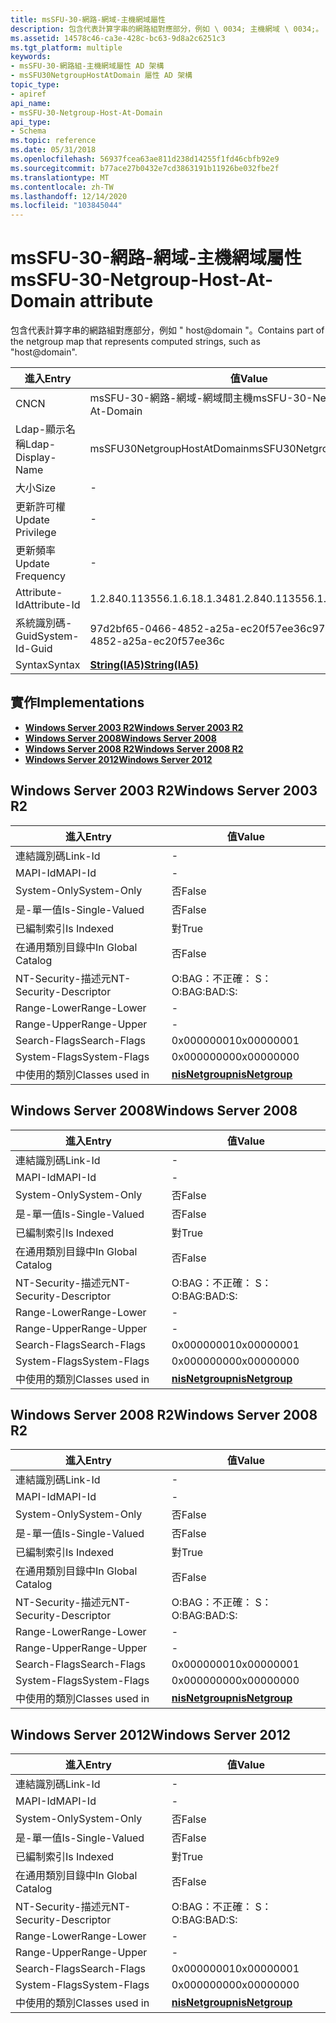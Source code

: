 ```yaml
---
title: msSFU-30-網路-網域-主機網域屬性
description: 包含代表計算字串的網路組對應部分，例如 \ 0034; 主機網域 \ 0034;。
ms.assetid: 14578c46-ca3e-428c-bc63-9d8a2c6251c3
ms.tgt_platform: multiple
keywords:
- msSFU-30-網路組-主機網域屬性 AD 架構
- msSFU30NetgroupHostAtDomain 屬性 AD 架構
topic_type:
- apiref
api_name:
- msSFU-30-Netgroup-Host-At-Domain
api_type:
- Schema
ms.topic: reference
ms.date: 05/31/2018
ms.openlocfilehash: 56937fcea63ae811d238d14255f1fd46cbfb92e9
ms.sourcegitcommit: b77ace27b0432e7cd3863191b11926be032fbe2f
ms.translationtype: MT
ms.contentlocale: zh-TW
ms.lasthandoff: 12/14/2020
ms.locfileid: "103845044"
---
```

# <a name="mssfu-30-netgroup-host-at-domain-attribute"></a><span data-ttu-id="b4009-105">msSFU-30-網路-網域-主機網域屬性</span><span class="sxs-lookup"><span data-stu-id="b4009-105">msSFU-30-Netgroup-Host-At-Domain attribute</span></span>

<span data-ttu-id="b4009-106">包含代表計算字串的網路組對應部分，例如 " host@domain "。</span><span class="sxs-lookup"><span data-stu-id="b4009-106">Contains part of the netgroup map that represents computed strings, such as "host@domain".</span></span>



| <span data-ttu-id="b4009-107">進入</span><span class="sxs-lookup"><span data-stu-id="b4009-107">Entry</span></span> | <span data-ttu-id="b4009-108">值</span><span class="sxs-lookup"><span data-stu-id="b4009-108">Value</span></span> |
|-------------------|--------------------------------------|
| <span data-ttu-id="b4009-109">CN</span><span class="sxs-lookup"><span data-stu-id="b4009-109">CN</span></span>                | <span data-ttu-id="b4009-110">msSFU-30-網路-網域-網域間主機</span><span class="sxs-lookup"><span data-stu-id="b4009-110">msSFU-30-Netgroup-Host-At-Domain</span></span>     |
| <span data-ttu-id="b4009-111">Ldap-顯示名稱</span><span class="sxs-lookup"><span data-stu-id="b4009-111">Ldap-Display-Name</span></span> | <span data-ttu-id="b4009-112">msSFU30NetgroupHostAtDomain</span><span class="sxs-lookup"><span data-stu-id="b4009-112">msSFU30NetgroupHostAtDomain</span></span>          |
| <span data-ttu-id="b4009-113">大小</span><span class="sxs-lookup"><span data-stu-id="b4009-113">Size</span></span>              | \-                                   |
| <span data-ttu-id="b4009-114">更新許可權</span><span class="sxs-lookup"><span data-stu-id="b4009-114">Update Privilege</span></span>  | \-                                   |
| <span data-ttu-id="b4009-115">更新頻率</span><span class="sxs-lookup"><span data-stu-id="b4009-115">Update Frequency</span></span>  | \-                                   |
| <span data-ttu-id="b4009-116">Attribute-Id</span><span class="sxs-lookup"><span data-stu-id="b4009-116">Attribute-Id</span></span>      | <span data-ttu-id="b4009-117">1.2.840.113556.1.6.18.1.348</span><span class="sxs-lookup"><span data-stu-id="b4009-117">1.2.840.113556.1.6.18.1.348</span></span>          |
| <span data-ttu-id="b4009-118">系統識別碼-Guid</span><span class="sxs-lookup"><span data-stu-id="b4009-118">System-Id-Guid</span></span>    | <span data-ttu-id="b4009-119">97d2bf65-0466-4852-a25a-ec20f57ee36c</span><span class="sxs-lookup"><span data-stu-id="b4009-119">97d2bf65-0466-4852-a25a-ec20f57ee36c</span></span> |
| <span data-ttu-id="b4009-120">Syntax</span><span class="sxs-lookup"><span data-stu-id="b4009-120">Syntax</span></span>            | [<span data-ttu-id="b4009-121">**String(IA5)**</span><span class="sxs-lookup"><span data-stu-id="b4009-121">**String(IA5)**</span></span>](s-string-ia5.md)  |



## <a name="implementations"></a><span data-ttu-id="b4009-122">實作</span><span class="sxs-lookup"><span data-stu-id="b4009-122">Implementations</span></span>

-   [<span data-ttu-id="b4009-123">**Windows Server 2003 R2**</span><span class="sxs-lookup"><span data-stu-id="b4009-123">**Windows Server 2003 R2**</span></span>](#windows-server-2003-r2)
-   [<span data-ttu-id="b4009-124">**Windows Server 2008**</span><span class="sxs-lookup"><span data-stu-id="b4009-124">**Windows Server 2008**</span></span>](#windows-server-2008)
-   [<span data-ttu-id="b4009-125">**Windows Server 2008 R2**</span><span class="sxs-lookup"><span data-stu-id="b4009-125">**Windows Server 2008 R2**</span></span>](#windows-server-2008-r2)
-   [<span data-ttu-id="b4009-126">**Windows Server 2012**</span><span class="sxs-lookup"><span data-stu-id="b4009-126">**Windows Server 2012**</span></span>](#windows-server-2012)

## <a name="windows-server-2003-r2"></a><span data-ttu-id="b4009-127">Windows Server 2003 R2</span><span class="sxs-lookup"><span data-stu-id="b4009-127">Windows Server 2003 R2</span></span>



| <span data-ttu-id="b4009-128">進入</span><span class="sxs-lookup"><span data-stu-id="b4009-128">Entry</span></span> | <span data-ttu-id="b4009-129">值</span><span class="sxs-lookup"><span data-stu-id="b4009-129">Value</span></span> |
|------------------------|-------------------------------------------------|
| <span data-ttu-id="b4009-130">連結識別碼</span><span class="sxs-lookup"><span data-stu-id="b4009-130">Link-Id</span></span>                | \-                                              |
| <span data-ttu-id="b4009-131">MAPI-Id</span><span class="sxs-lookup"><span data-stu-id="b4009-131">MAPI-Id</span></span>                | \-                                              |
| <span data-ttu-id="b4009-132">System-Only</span><span class="sxs-lookup"><span data-stu-id="b4009-132">System-Only</span></span>            | <span data-ttu-id="b4009-133">否</span><span class="sxs-lookup"><span data-stu-id="b4009-133">False</span></span>                                           |
| <span data-ttu-id="b4009-134">是-單一值</span><span class="sxs-lookup"><span data-stu-id="b4009-134">Is-Single-Valued</span></span>       | <span data-ttu-id="b4009-135">否</span><span class="sxs-lookup"><span data-stu-id="b4009-135">False</span></span>                                           |
| <span data-ttu-id="b4009-136">已編制索引</span><span class="sxs-lookup"><span data-stu-id="b4009-136">Is Indexed</span></span>             | <span data-ttu-id="b4009-137">對</span><span class="sxs-lookup"><span data-stu-id="b4009-137">True</span></span>                                            |
| <span data-ttu-id="b4009-138">在通用類別目錄中</span><span class="sxs-lookup"><span data-stu-id="b4009-138">In Global Catalog</span></span>      | <span data-ttu-id="b4009-139">否</span><span class="sxs-lookup"><span data-stu-id="b4009-139">False</span></span>                                           |
| <span data-ttu-id="b4009-140">NT-Security-描述元</span><span class="sxs-lookup"><span data-stu-id="b4009-140">NT-Security-Descriptor</span></span> | <span data-ttu-id="b4009-141">O:BAG：不正確： S：</span><span class="sxs-lookup"><span data-stu-id="b4009-141">O:BAG:BAD:S:</span></span>                                    |
| <span data-ttu-id="b4009-142">Range-Lower</span><span class="sxs-lookup"><span data-stu-id="b4009-142">Range-Lower</span></span>            | \-                                              |
| <span data-ttu-id="b4009-143">Range-Upper</span><span class="sxs-lookup"><span data-stu-id="b4009-143">Range-Upper</span></span>            | \-                                              |
| <span data-ttu-id="b4009-144">Search-Flags</span><span class="sxs-lookup"><span data-stu-id="b4009-144">Search-Flags</span></span>           | <span data-ttu-id="b4009-145">0x00000001</span><span class="sxs-lookup"><span data-stu-id="b4009-145">0x00000001</span></span>                                      |
| <span data-ttu-id="b4009-146">System-Flags</span><span class="sxs-lookup"><span data-stu-id="b4009-146">System-Flags</span></span>           | <span data-ttu-id="b4009-147">0x00000000</span><span class="sxs-lookup"><span data-stu-id="b4009-147">0x00000000</span></span>                                      |
| <span data-ttu-id="b4009-148">中使用的類別</span><span class="sxs-lookup"><span data-stu-id="b4009-148">Classes used in</span></span>        | [<span data-ttu-id="b4009-149">**nisNetgroup**</span><span class="sxs-lookup"><span data-stu-id="b4009-149">**nisNetgroup**</span></span>](c-nisnetgroup.md)<br/> |



## <a name="windows-server-2008"></a><span data-ttu-id="b4009-150">Windows Server 2008</span><span class="sxs-lookup"><span data-stu-id="b4009-150">Windows Server 2008</span></span>



| <span data-ttu-id="b4009-151">進入</span><span class="sxs-lookup"><span data-stu-id="b4009-151">Entry</span></span> | <span data-ttu-id="b4009-152">值</span><span class="sxs-lookup"><span data-stu-id="b4009-152">Value</span></span> |
|------------------------|-------------------------------------------------|
| <span data-ttu-id="b4009-153">連結識別碼</span><span class="sxs-lookup"><span data-stu-id="b4009-153">Link-Id</span></span>                | \-                                              |
| <span data-ttu-id="b4009-154">MAPI-Id</span><span class="sxs-lookup"><span data-stu-id="b4009-154">MAPI-Id</span></span>                | \-                                              |
| <span data-ttu-id="b4009-155">System-Only</span><span class="sxs-lookup"><span data-stu-id="b4009-155">System-Only</span></span>            | <span data-ttu-id="b4009-156">否</span><span class="sxs-lookup"><span data-stu-id="b4009-156">False</span></span>                                           |
| <span data-ttu-id="b4009-157">是-單一值</span><span class="sxs-lookup"><span data-stu-id="b4009-157">Is-Single-Valued</span></span>       | <span data-ttu-id="b4009-158">否</span><span class="sxs-lookup"><span data-stu-id="b4009-158">False</span></span>                                           |
| <span data-ttu-id="b4009-159">已編制索引</span><span class="sxs-lookup"><span data-stu-id="b4009-159">Is Indexed</span></span>             | <span data-ttu-id="b4009-160">對</span><span class="sxs-lookup"><span data-stu-id="b4009-160">True</span></span>                                            |
| <span data-ttu-id="b4009-161">在通用類別目錄中</span><span class="sxs-lookup"><span data-stu-id="b4009-161">In Global Catalog</span></span>      | <span data-ttu-id="b4009-162">否</span><span class="sxs-lookup"><span data-stu-id="b4009-162">False</span></span>                                           |
| <span data-ttu-id="b4009-163">NT-Security-描述元</span><span class="sxs-lookup"><span data-stu-id="b4009-163">NT-Security-Descriptor</span></span> | <span data-ttu-id="b4009-164">O:BAG：不正確： S：</span><span class="sxs-lookup"><span data-stu-id="b4009-164">O:BAG:BAD:S:</span></span>                                    |
| <span data-ttu-id="b4009-165">Range-Lower</span><span class="sxs-lookup"><span data-stu-id="b4009-165">Range-Lower</span></span>            | \-                                              |
| <span data-ttu-id="b4009-166">Range-Upper</span><span class="sxs-lookup"><span data-stu-id="b4009-166">Range-Upper</span></span>            | \-                                              |
| <span data-ttu-id="b4009-167">Search-Flags</span><span class="sxs-lookup"><span data-stu-id="b4009-167">Search-Flags</span></span>           | <span data-ttu-id="b4009-168">0x00000001</span><span class="sxs-lookup"><span data-stu-id="b4009-168">0x00000001</span></span>                                      |
| <span data-ttu-id="b4009-169">System-Flags</span><span class="sxs-lookup"><span data-stu-id="b4009-169">System-Flags</span></span>           | <span data-ttu-id="b4009-170">0x00000000</span><span class="sxs-lookup"><span data-stu-id="b4009-170">0x00000000</span></span>                                      |
| <span data-ttu-id="b4009-171">中使用的類別</span><span class="sxs-lookup"><span data-stu-id="b4009-171">Classes used in</span></span>        | [<span data-ttu-id="b4009-172">**nisNetgroup**</span><span class="sxs-lookup"><span data-stu-id="b4009-172">**nisNetgroup**</span></span>](c-nisnetgroup.md)<br/> |



## <a name="windows-server-2008-r2"></a><span data-ttu-id="b4009-173">Windows Server 2008 R2</span><span class="sxs-lookup"><span data-stu-id="b4009-173">Windows Server 2008 R2</span></span>



| <span data-ttu-id="b4009-174">進入</span><span class="sxs-lookup"><span data-stu-id="b4009-174">Entry</span></span> | <span data-ttu-id="b4009-175">值</span><span class="sxs-lookup"><span data-stu-id="b4009-175">Value</span></span> |
|------------------------|-------------------------------------------------|
| <span data-ttu-id="b4009-176">連結識別碼</span><span class="sxs-lookup"><span data-stu-id="b4009-176">Link-Id</span></span>                | \-                                              |
| <span data-ttu-id="b4009-177">MAPI-Id</span><span class="sxs-lookup"><span data-stu-id="b4009-177">MAPI-Id</span></span>                | \-                                              |
| <span data-ttu-id="b4009-178">System-Only</span><span class="sxs-lookup"><span data-stu-id="b4009-178">System-Only</span></span>            | <span data-ttu-id="b4009-179">否</span><span class="sxs-lookup"><span data-stu-id="b4009-179">False</span></span>                                           |
| <span data-ttu-id="b4009-180">是-單一值</span><span class="sxs-lookup"><span data-stu-id="b4009-180">Is-Single-Valued</span></span>       | <span data-ttu-id="b4009-181">否</span><span class="sxs-lookup"><span data-stu-id="b4009-181">False</span></span>                                           |
| <span data-ttu-id="b4009-182">已編制索引</span><span class="sxs-lookup"><span data-stu-id="b4009-182">Is Indexed</span></span>             | <span data-ttu-id="b4009-183">對</span><span class="sxs-lookup"><span data-stu-id="b4009-183">True</span></span>                                            |
| <span data-ttu-id="b4009-184">在通用類別目錄中</span><span class="sxs-lookup"><span data-stu-id="b4009-184">In Global Catalog</span></span>      | <span data-ttu-id="b4009-185">否</span><span class="sxs-lookup"><span data-stu-id="b4009-185">False</span></span>                                           |
| <span data-ttu-id="b4009-186">NT-Security-描述元</span><span class="sxs-lookup"><span data-stu-id="b4009-186">NT-Security-Descriptor</span></span> | <span data-ttu-id="b4009-187">O:BAG：不正確： S：</span><span class="sxs-lookup"><span data-stu-id="b4009-187">O:BAG:BAD:S:</span></span>                                    |
| <span data-ttu-id="b4009-188">Range-Lower</span><span class="sxs-lookup"><span data-stu-id="b4009-188">Range-Lower</span></span>            | \-                                              |
| <span data-ttu-id="b4009-189">Range-Upper</span><span class="sxs-lookup"><span data-stu-id="b4009-189">Range-Upper</span></span>            | \-                                              |
| <span data-ttu-id="b4009-190">Search-Flags</span><span class="sxs-lookup"><span data-stu-id="b4009-190">Search-Flags</span></span>           | <span data-ttu-id="b4009-191">0x00000001</span><span class="sxs-lookup"><span data-stu-id="b4009-191">0x00000001</span></span>                                      |
| <span data-ttu-id="b4009-192">System-Flags</span><span class="sxs-lookup"><span data-stu-id="b4009-192">System-Flags</span></span>           | <span data-ttu-id="b4009-193">0x00000000</span><span class="sxs-lookup"><span data-stu-id="b4009-193">0x00000000</span></span>                                      |
| <span data-ttu-id="b4009-194">中使用的類別</span><span class="sxs-lookup"><span data-stu-id="b4009-194">Classes used in</span></span>        | [<span data-ttu-id="b4009-195">**nisNetgroup**</span><span class="sxs-lookup"><span data-stu-id="b4009-195">**nisNetgroup**</span></span>](c-nisnetgroup.md)<br/> |



## <a name="windows-server-2012"></a><span data-ttu-id="b4009-196">Windows Server 2012</span><span class="sxs-lookup"><span data-stu-id="b4009-196">Windows Server 2012</span></span>



| <span data-ttu-id="b4009-197">進入</span><span class="sxs-lookup"><span data-stu-id="b4009-197">Entry</span></span> | <span data-ttu-id="b4009-198">值</span><span class="sxs-lookup"><span data-stu-id="b4009-198">Value</span></span> |
|------------------------|-------------------------------------------------|
| <span data-ttu-id="b4009-199">連結識別碼</span><span class="sxs-lookup"><span data-stu-id="b4009-199">Link-Id</span></span>                | \-                                              |
| <span data-ttu-id="b4009-200">MAPI-Id</span><span class="sxs-lookup"><span data-stu-id="b4009-200">MAPI-Id</span></span>                | \-                                              |
| <span data-ttu-id="b4009-201">System-Only</span><span class="sxs-lookup"><span data-stu-id="b4009-201">System-Only</span></span>            | <span data-ttu-id="b4009-202">否</span><span class="sxs-lookup"><span data-stu-id="b4009-202">False</span></span>                                           |
| <span data-ttu-id="b4009-203">是-單一值</span><span class="sxs-lookup"><span data-stu-id="b4009-203">Is-Single-Valued</span></span>       | <span data-ttu-id="b4009-204">否</span><span class="sxs-lookup"><span data-stu-id="b4009-204">False</span></span>                                           |
| <span data-ttu-id="b4009-205">已編制索引</span><span class="sxs-lookup"><span data-stu-id="b4009-205">Is Indexed</span></span>             | <span data-ttu-id="b4009-206">對</span><span class="sxs-lookup"><span data-stu-id="b4009-206">True</span></span>                                            |
| <span data-ttu-id="b4009-207">在通用類別目錄中</span><span class="sxs-lookup"><span data-stu-id="b4009-207">In Global Catalog</span></span>      | <span data-ttu-id="b4009-208">否</span><span class="sxs-lookup"><span data-stu-id="b4009-208">False</span></span>                                           |
| <span data-ttu-id="b4009-209">NT-Security-描述元</span><span class="sxs-lookup"><span data-stu-id="b4009-209">NT-Security-Descriptor</span></span> | <span data-ttu-id="b4009-210">O:BAG：不正確： S：</span><span class="sxs-lookup"><span data-stu-id="b4009-210">O:BAG:BAD:S:</span></span>                                    |
| <span data-ttu-id="b4009-211">Range-Lower</span><span class="sxs-lookup"><span data-stu-id="b4009-211">Range-Lower</span></span>            | \-                                              |
| <span data-ttu-id="b4009-212">Range-Upper</span><span class="sxs-lookup"><span data-stu-id="b4009-212">Range-Upper</span></span>            | \-                                              |
| <span data-ttu-id="b4009-213">Search-Flags</span><span class="sxs-lookup"><span data-stu-id="b4009-213">Search-Flags</span></span>           | <span data-ttu-id="b4009-214">0x00000001</span><span class="sxs-lookup"><span data-stu-id="b4009-214">0x00000001</span></span>                                      |
| <span data-ttu-id="b4009-215">System-Flags</span><span class="sxs-lookup"><span data-stu-id="b4009-215">System-Flags</span></span>           | <span data-ttu-id="b4009-216">0x00000000</span><span class="sxs-lookup"><span data-stu-id="b4009-216">0x00000000</span></span>                                      |
| <span data-ttu-id="b4009-217">中使用的類別</span><span class="sxs-lookup"><span data-stu-id="b4009-217">Classes used in</span></span>        | [<span data-ttu-id="b4009-218">**nisNetgroup**</span><span class="sxs-lookup"><span data-stu-id="b4009-218">**nisNetgroup**</span></span>](c-nisnetgroup.md)<br/> |



 

 






